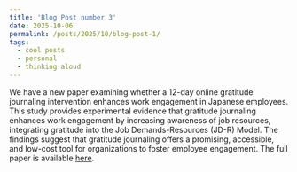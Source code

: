 ```yaml
---
title: 'Blog Post number 3'
date: 2025-10-06
permalink: /posts/2025/10/blog-post-1/
tags:
  - cool posts
  - personal
  - thinking aloud
---
```


We have a new paper examining whether a 12-day online gratitude journaling intervention enhances work engagement in Japanese employees. This study provides experimental evidence that gratitude journaling enhances work engagement by increasing awareness of job resources, integrating gratitude into the Job Demands-Resources (JD-R) Model. The findings suggest that gratitude journaling offers a promising, accessible, and low-cost tool for organizations to foster employee engagement. The full paper is available <a href = '/publication/2025-10-06-paper-1'>here</a>.

